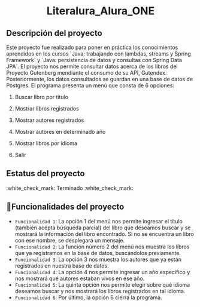 <h1 align="center"> Literalura_Alura_ONE </h1>

<h2>Descripción del proyecto</h2>
Este proyecto fue realizado para poner en práctica los conocimientos aprendidos en los cursos `Java: trabajando con lambdas, streams y Spring Framework` y `Java: persistencia de datos y consultas con Spring Data JPA`. El proyecto nos permite consultar datos acerca de los libros del Proyecto Gutenberg mendiante el consumo de su API, Gutendex. Posteriormente, los datos consultados se guardan en una base de datos de Postgres.
El programa presenta un menú que consta de 6 opciones:

  1. Buscar libro por título
     
  2. Mostrar libros registrados
     
  3. Mostrar autores registrados
     
  4. Mostrar autores en determinado año
     
  5. Mostrar libros por idioma
      
  6. Salir


<h2>Estatus del proyecto</h2>
:white_check_mark: Terminado :white_check_mark:

## :hammer:Funcionalidades del proyecto

- `Funcionalidad 1`: La opción 1 del menú nos permite ingresar el título (también acepta búsqueda parcial) del libro que deseamos buscar y se mostrará la información del libro encontrado. Si no se encuentra un libro con ese nombre, se desplegará un mensaje.
-  `Funcionalidad 2`: La función número 2 del menú nos muestra los libros que ya registramos en la base de datos, buscándolos previamente.
-  `Funcionalidad 3`: La opción 3 nos muestra los autores que ya están registrados en nuestra base de datos.
-  `Funcionalidad 4`: La opción 4 nos permite ingresar un año específico y nos mostrará qué autores estaban vivos en ese año.
-  `Funcionalidad 5`: La quinta opción nos permite elegir sobre qué idioma deseamos buscar y nos mostrará los libros registrados en tal idioma.
-  `Funcionalidad 6`: Por último, la opción 6 cierra la programa.
